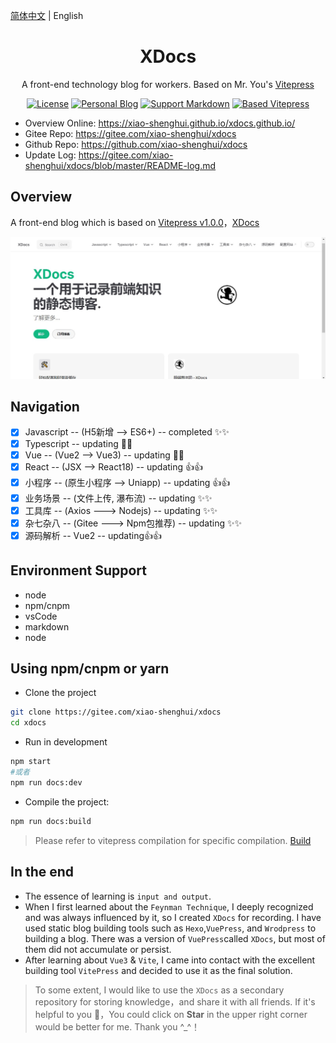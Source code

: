 [简体中文](./README.md) | English

<h1 align="center">XDocs</h1>
<div align="center">
A front-end technology blog for workers. Based on Mr. You's <a href="https://vuecomponent.github.io/ant-design-vue/docs/vue/introduce-cn/" target="_blank">Vitepress</a>
</div>

<div align="center">

[![License](https://img.shields.io/npm/l/package.json.svg?style=flat)](https://github.com/xiao-shenghui/xdocs)
[![Personal Blog](https://img.shields.io/badge/Personal-Blog-yellow?style=flat)](https://vitepress.dev/)
[![Support Markdown](https://img.shields.io/badge/Support-Markdown-red?style=flat)](https://vitepress.dev/)
[![Based Vitepress](https://img.shields.io/badge/Based-Vitepress-blue?style=flat)](https://vitepress.dev/)

</div>

- Overview Online: https://xiao-shenghui.github.io/xdocs.github.io/
- Gitee Repo: https://gitee.com/xiao-shenghui/xdocs
- Github Repo: https://github.com/xiao-shenghui/xdocs
- Update Log: https://gitee.com/xiao-shenghui/xdocs/blob/master/README-log.md

Overview
----

A front-end blog which is based on [Vitepress v1.0.0](https://vitepress.dev/)，[XDocs](https://github.com/xiao-shenghui/xdocs.git) 

![home](./mdImg/home.jpg)


Navigation
----
- [x] Javascript -- (H5新增 --> ES6+) -- completed ✨✨
- [x] Typescript -- updating 🎉🎉
- [x] Vue -- (Vue2 --> Vue3) -- updating 🌹🌹
- [x] React -- (JSX --> React18) -- updating 👍👍
- [x] 小程序 -- (原生小程序 --> Uniapp) -- updating 👍👍
- [x] 业务场景 -- (文件上传, 瀑布流) -- updating ✨✨
- [x] 工具库 -- (Axios ---> Nodejs) -- updating ✨✨
- [x] 杂七杂八 -- (Gitee ---> Npm包推荐) -- updating ✨✨
- [x] 源码解析 -- Vue2 -- updating👍👍

Environment Support
----
- node
- npm/cnpm
- vsCode
- markdown
- node


Using npm/cnpm or yarn
----

- Clone the project
```bash
git clone https://gitee.com/xiao-shenghui/xdocs
cd xdocs
```

- Run in development
```bash
npm start 
#或者
npm run docs:dev
```

- Compile the project: 
```bash
npm run docs:build
```
>Please refer to vitepress compilation for specific compilation. [Build](https://vitepress.dev/reference/site-config#build)


In the end
----
- The essence of learning is `input and output`.   
- When I first learned about the `Feynman Technique`, I deeply recognized and was always influenced by it, so I created `XDocs` for recording. I have used static blog building tools such as `Hexo`,`VuePress`, and `Wrodpress` to building a blog. There was a version of `VuePress`called `XDocs`, but most of them did not accumulate or persist.
- After learning about `Vue3` & `Vite`, I came into contact with the excellent building tool `VitePress` and decided to use it as the final solution.

> To some extent, I would like to use the `XDocs` as a secondary repository for storing knowledge，and share it with all friends.
> If it's helpful to you 🌹，You could click on **Star** in the upper right corner would be better for me. Thank you ^_^！
